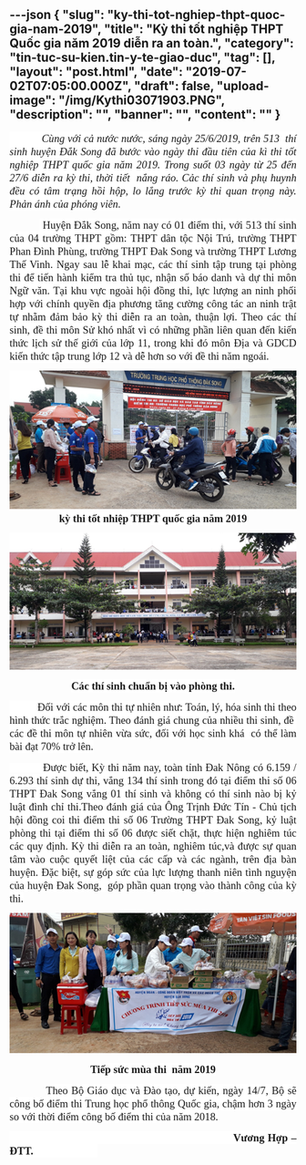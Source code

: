 ---json
{
    "slug": "ky-thi-tot-nghiep-thpt-quoc-gia-nam-2019",
    "title": "Kỳ thi tốt nghiệp THPT Quốc gia năm 2019 diễn ra an toàn.",
    "category": "tin-tuc-su-kien.tin-y-te-giao-duc",
    "tag": [],
    "layout": "post.html",
    "date": "2019-07-02T07:05:00.000Z",
    "draft": false,
    "upload-image": "/img/Kythi03071903.PNG",
    "description": "",
    "banner": "",
    "__content__": ""
}
---
<p style="text-align:justify"><em><span style="font-size:14.0pt"><span style="background-color:white"><span style="font-family:&quot;Times New Roman&quot;,&quot;serif&quot;">&nbsp; &nbsp; &nbsp; &nbsp; &nbsp; &nbsp;C&ugrave;ng với cả nước nước, s&aacute;ng ng&agrave;y 25/6/2019, tr&ecirc;n 513&nbsp; th&iacute; sinh huyện Đắk Song đ&atilde; bước v&agrave;o ng&agrave;y thi đầu ti&ecirc;n của k&igrave; thi tốt nghiệp THPT quốc gia năm 2019. Trong suốt 03 ng&agrave;y từ 25 đến 27/6 diễn ra kỳ thi, thời tiết&nbsp; nắng r&aacute;o. Cảc th&iacute; sinh v&agrave; phụ huynh đều c&oacute; t&acirc;m trạng hồi hộp, lo lắng trước kỳ thi quan trọng n&agrave;y. Phản &aacute;nh của ph&oacute;ng vi&ecirc;n.</span></span></span></em></p>

<p style="text-align:justify">&nbsp;&nbsp;&nbsp;&nbsp;&nbsp;&nbsp;&nbsp;&nbsp;&nbsp;&nbsp;&nbsp; <span style="font-size:14.0pt"><span style="background-color:white"><span style="font-family:&quot;Times New Roman&quot;,&quot;serif&quot;">&nbsp;Huyện Đắk Song, năm nay c&oacute; 01 điểm thi, với 513 th&iacute; sinh của 04 trường THPT gồm: THPT d&acirc;n tộc Nội Tr&uacute;, trường THPT Phan Đ&igrave;nh Ph&ugrave;ng, trường THPT Đak Song v&agrave; trường THPT Lương Thế Vinh. Ngay sau lễ khai mạc, c&aacute;c th&iacute; sinh tập trung tại ph&ograve;ng thi để tiến h&agrave;nh kiểm tra thủ tục, nhận số b&aacute;o danh v&agrave; dự thi m&ocirc;n Ngữ văn. Tại khu vực ngo&agrave;i hội đồng thi, lực lượng an ninh phối hợp với ch&iacute;nh quyền địa phương tăng cường c&ocirc;ng t&aacute;c an ninh trật tự nhằm đảm bảo kỳ thi diễn ra an to&agrave;n, thuận lợi. Theo c&aacute;c th&iacute; sinh, đề thi m&ocirc;n Sử kh&oacute; nhất v&igrave; c&oacute; những phần li&ecirc;n quan đến kiến thức lịch sử thế giới của lớp 11, trong khi đ&oacute; m&ocirc;n Địa v&agrave; GDCD kiến thức tập trung lớp 12 v&agrave; dễ hơn so với đề thi năm ngo&aacute;i.</span></span></span></p>

<p style="text-align:center"><strong><span style="font-size:14.0pt"><span style="background-color:white"><span style="font-family:&quot;Times New Roman&quot;,&quot;serif&quot;"><img alt="" src="/img/Kythi03071901.PNG" />kỳ thi tốt nhiệp THPT quốc gia năm 2019</span></span></span></strong></p>

<p><img alt="" src="/img/Kythi03071902.PNG" /></p>

<p style="text-align:center"><strong><span style="font-size:14.0pt"><span style="background-color:white"><span style="font-family:&quot;Times New Roman&quot;,&quot;serif&quot;">C&aacute;c th&iacute; sinh chuẩn bị v&agrave;o ph&ograve;ng thi.</span></span></span></strong></p>

<p style="text-align:justify"><span style="font-size:14.0pt"><span style="background-color:white"><span style="font-family:&quot;Times New Roman&quot;,&quot;serif&quot;">&nbsp;&nbsp;&nbsp;&nbsp;&nbsp;&nbsp;&nbsp;&nbsp;&nbsp; Đối với c&aacute;c m&ocirc;n thi tự nhi&ecirc;n như: To&aacute;n, l&yacute;, h&oacute;a sinh thi theo h&igrave;nh thức trắc nghiệm. Theo đ&aacute;nh gi&aacute; chung của nhiều thi sinh, đề&nbsp; c&aacute;c đề thi m&ocirc;n tự nhi&ecirc;n vừa sức, đối với học sinh kh&aacute;&nbsp; c&oacute; thể l&agrave;m b&agrave;i đạt 70% trở l&ecirc;n. </span></span></span></p>

<p style="margin-left:0cm; margin-right:0cm; text-align:justify"><span style="background-color:white">&nbsp;&nbsp;&nbsp;&nbsp;&nbsp;&nbsp;&nbsp;&nbsp;&nbsp;&nbsp;&nbsp; <span style="font-size:14.0pt"><span style="background-color:white"><span style="font-family:&quot;Times New Roman&quot;,&quot;serif&quot;">Được biết, Kỳ thi năm nay, to&agrave;n tỉnh Đak N&ocirc;ng c&oacute; 6.159 / 6.293 th&iacute; sinh dự thi, vắng 134 th&iacute; sinh trong đ&oacute; tại điểm thi số 06 THPT Đak Song vắng 01 th&iacute; sinh v&agrave; kh&ocirc;ng c&oacute; th&iacute; sinh n&agrave;o bị kỷ luật đ&igrave;nh chỉ thi.Theo đ&aacute;nh gi&aacute; của &Ocirc;ng Trịnh Đức T&iacute;n - Chủ tịch hội đồng coi thi điểm thi số 06 Trường THPT Đak Song, kỷ luật ph&ograve;ng thi tại điểm thi số 06 được siết chặt, thực hiện nghi&ecirc;m t&uacute;c c&aacute;c quy định. Kỳ thi diễn ra an to&agrave;n, nghi&ecirc;m t&uacute;c,v&agrave; được sự quan t&acirc;m v&agrave;o cuộc quyết liệt của c&aacute;c cấp v&agrave; c&aacute;c ng&agrave;nh, tr&ecirc;n địa b&agrave;n huyện. Đặc biệt, sự g&oacute;p sức của lực lượng thanh ni&ecirc;n t&igrave;nh nguyện của huyện Đak Song,&nbsp; g&oacute;p phần quan trọng v&agrave;o th&agrave;nh c&ocirc;ng của kỳ thi.</span></span></span></span></p>

<p style="margin-left:0cm; margin-right:0cm; text-align:justify"><img alt="" src="/img/Kythi03071903.PNG" /></p>

<p style="margin-left:0cm; margin-right:0cm; text-align:center"><span style="background-color:white"><strong><span style="font-size:14.0pt"><span style="background-color:white"><span style="font-family:&quot;Times New Roman&quot;,&quot;serif&quot;">Tiếp sức m&ugrave;a thi&nbsp; năm 2019</span></span></span></strong></span></p>

<p style="text-align:justify">&nbsp;&nbsp;&nbsp;&nbsp;&nbsp;&nbsp;&nbsp;&nbsp;&nbsp;&nbsp;&nbsp; <span style="font-size:14.0pt"><span style="background-color:white"><span style="font-family:&quot;Times New Roman&quot;,&quot;serif&quot;">Theo Bộ Gi&aacute;o dục v&agrave; Đ&agrave;o tạo, dự kiến, ng&agrave;y 14/7, Bộ sẽ c&ocirc;ng bố điểm thi Trung học phổ th&ocirc;ng Quốc gia, chậm hơn 3 ng&agrave;y so với thời điểm c&ocirc;ng bố điểm thi của năm 2018.</span></span></span></p>

<p style="text-align:justify"><span style="font-size:14.0pt"><span style="background-color:white"><span style="font-family:&quot;Times New Roman&quot;,&quot;serif&quot;">&nbsp;&nbsp;&nbsp;&nbsp;&nbsp;&nbsp;&nbsp;&nbsp;&nbsp;&nbsp;&nbsp;&nbsp;&nbsp;&nbsp;&nbsp;&nbsp;&nbsp;&nbsp;&nbsp;&nbsp;&nbsp;&nbsp;&nbsp;&nbsp;&nbsp;&nbsp;&nbsp;&nbsp;&nbsp;&nbsp;&nbsp;&nbsp;&nbsp;&nbsp;&nbsp;&nbsp;&nbsp;&nbsp;&nbsp;&nbsp;&nbsp;&nbsp;&nbsp;&nbsp;&nbsp;&nbsp;&nbsp;&nbsp;&nbsp;&nbsp;&nbsp;&nbsp;&nbsp;&nbsp;&nbsp;&nbsp;&nbsp;&nbsp;&nbsp;&nbsp;&nbsp;&nbsp;&nbsp;&nbsp;&nbsp;&nbsp; <strong>Vương Hợp &ndash; ĐTT.</strong>&nbsp;&nbsp;&nbsp;&nbsp;&nbsp;&nbsp;&nbsp;&nbsp;&nbsp;&nbsp;&nbsp;&nbsp;&nbsp;&nbsp;&nbsp;&nbsp;&nbsp;&nbsp;&nbsp;&nbsp;&nbsp;&nbsp;&nbsp;&nbsp; </span></span></span></p>
